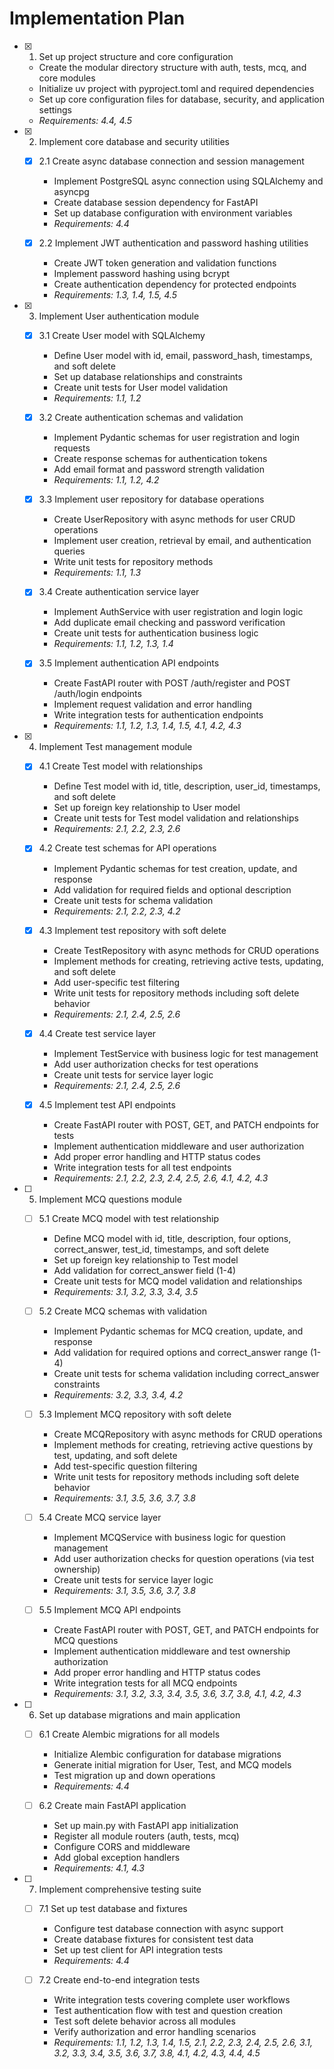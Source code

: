 # Implementation Plan

- [x] 1. Set up project structure and core configuration
  - Create the modular directory structure with auth, tests, mcq, and core modules
  - Initialize uv project with pyproject.toml and required dependencies
  - Set up core configuration files for database, security, and application settings
  - _Requirements: 4.4, 4.5_

- [x] 2. Implement core database and security utilities
  - [x] 2.1 Create async database connection and session management
    - Implement PostgreSQL async connection using SQLAlchemy and asyncpg
    - Create database session dependency for FastAPI
    - Set up database configuration with environment variables
    - _Requirements: 4.4_

  - [x] 2.2 Implement JWT authentication and password hashing utilities
    - Create JWT token generation and validation functions
    - Implement password hashing using bcrypt
    - Create authentication dependency for protected endpoints
    - _Requirements: 1.3, 1.4, 1.5, 4.5_

- [x] 3. Implement User authentication module
  - [x] 3.1 Create User model with SQLAlchemy
    - Define User model with id, email, password_hash, timestamps, and soft delete
    - Set up database relationships and constraints
    - Create unit tests for User model validation
    - _Requirements: 1.1, 1.2_

  - [x] 3.2 Create authentication schemas and validation
    - Implement Pydantic schemas for user registration and login requests
    - Create response schemas for authentication tokens
    - Add email format and password strength validation
    - _Requirements: 1.1, 1.2, 4.2_

  - [x] 3.3 Implement user repository for database operations
    - Create UserRepository with async methods for user CRUD operations
    - Implement user creation, retrieval by email, and authentication queries
    - Write unit tests for repository methods
    - _Requirements: 1.1, 1.3_

  - [x] 3.4 Create authentication service layer
    - Implement AuthService with user registration and login logic
    - Add duplicate email checking and password verification
    - Create unit tests for authentication business logic
    - _Requirements: 1.1, 1.2, 1.3, 1.4_

  - [x] 3.5 Implement authentication API endpoints
    - Create FastAPI router with POST /auth/register and POST /auth/login endpoints
    - Implement request validation and error handling
    - Write integration tests for authentication endpoints
    - _Requirements: 1.1, 1.2, 1.3, 1.4, 1.5, 4.1, 4.2, 4.3_

- [x] 4. Implement Test management module
  - [x] 4.1 Create Test model with relationships
    - Define Test model with id, title, description, user_id, timestamps, and soft delete
    - Set up foreign key relationship to User model
    - Create unit tests for Test model validation and relationships
    - _Requirements: 2.1, 2.2, 2.3, 2.6_

  - [x] 4.2 Create test schemas for API operations
    - Implement Pydantic schemas for test creation, update, and response
    - Add validation for required fields and optional description
    - Create unit tests for schema validation
    - _Requirements: 2.1, 2.2, 2.3, 4.2_

  - [x] 4.3 Implement test repository with soft delete
    - Create TestRepository with async methods for CRUD operations
    - Implement methods for creating, retrieving active tests, updating, and soft delete
    - Add user-specific test filtering
    - Write unit tests for repository methods including soft delete behavior
    - _Requirements: 2.1, 2.4, 2.5, 2.6_

  - [x] 4.4 Create test service layer
    - Implement TestService with business logic for test management
    - Add user authorization checks for test operations
    - Create unit tests for service layer logic
    - _Requirements: 2.1, 2.4, 2.5, 2.6_

  - [x] 4.5 Implement test API endpoints
    - Create FastAPI router with POST, GET, and PATCH endpoints for tests
    - Implement authentication middleware and user authorization
    - Add proper error handling and HTTP status codes
    - Write integration tests for all test endpoints
    - _Requirements: 2.1, 2.2, 2.3, 2.4, 2.5, 2.6, 4.1, 4.2, 4.3_

- [ ] 5. Implement MCQ questions module
  - [ ] 5.1 Create MCQ model with test relationship
    - Define MCQ model with id, title, description, four options, correct_answer, test_id, timestamps, and soft delete
    - Set up foreign key relationship to Test model
    - Add validation for correct_answer field (1-4)
    - Create unit tests for MCQ model validation and relationships
    - _Requirements: 3.1, 3.2, 3.3, 3.4, 3.5_

  - [ ] 5.2 Create MCQ schemas with validation
    - Implement Pydantic schemas for MCQ creation, update, and response
    - Add validation for required options and correct_answer range (1-4)
    - Create unit tests for schema validation including correct_answer constraints
    - _Requirements: 3.2, 3.3, 3.4, 4.2_

  - [ ] 5.3 Implement MCQ repository with soft delete
    - Create MCQRepository with async methods for CRUD operations
    - Implement methods for creating, retrieving active questions by test, updating, and soft delete
    - Add test-specific question filtering
    - Write unit tests for repository methods including soft delete behavior
    - _Requirements: 3.1, 3.5, 3.6, 3.7, 3.8_

  - [ ] 5.4 Create MCQ service layer
    - Implement MCQService with business logic for question management
    - Add user authorization checks for question operations (via test ownership)
    - Create unit tests for service layer logic
    - _Requirements: 3.1, 3.5, 3.6, 3.7, 3.8_

  - [ ] 5.5 Implement MCQ API endpoints
    - Create FastAPI router with POST, GET, and PATCH endpoints for MCQ questions
    - Implement authentication middleware and test ownership authorization
    - Add proper error handling and HTTP status codes
    - Write integration tests for all MCQ endpoints
    - _Requirements: 3.1, 3.2, 3.3, 3.4, 3.5, 3.6, 3.7, 3.8, 4.1, 4.2, 4.3_

- [ ] 6. Set up database migrations and main application
  - [ ] 6.1 Create Alembic migrations for all models
    - Initialize Alembic configuration for database migrations
    - Generate initial migration for User, Test, and MCQ models
    - Test migration up and down operations
    - _Requirements: 4.4_

  - [ ] 6.2 Create main FastAPI application
    - Set up main.py with FastAPI app initialization
    - Register all module routers (auth, tests, mcq)
    - Configure CORS and middleware
    - Add global exception handlers
    - _Requirements: 4.1, 4.3_

- [ ] 7. Implement comprehensive testing suite
  - [ ] 7.1 Set up test database and fixtures
    - Configure test database connection with async support
    - Create database fixtures for consistent test data
    - Set up test client for API integration tests
    - _Requirements: 4.4_

  - [ ] 7.2 Create end-to-end integration tests
    - Write integration tests covering complete user workflows
    - Test authentication flow with test and question creation
    - Test soft delete behavior across all modules
    - Verify authorization and error handling scenarios
    - _Requirements: 1.1, 1.2, 1.3, 1.4, 1.5, 2.1, 2.2, 2.3, 2.4, 2.5, 2.6, 3.1, 3.2, 3.3, 3.4, 3.5, 3.6, 3.7, 3.8, 4.1, 4.2, 4.3, 4.4, 4.5_